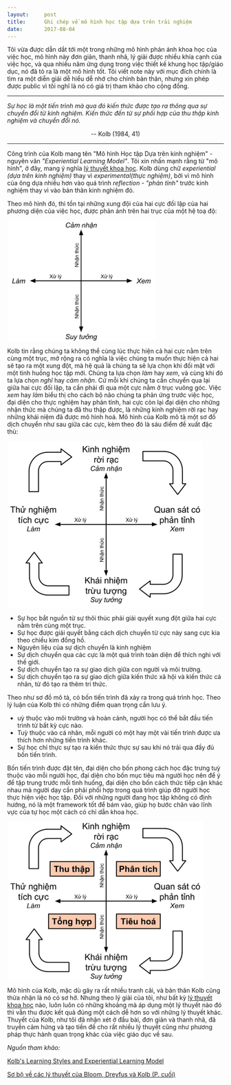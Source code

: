 ```yaml
---
layout:     post
title:      Ghi chép về mô hình học tập dựa trên trải nghiệm
date:       2017-08-04
---
```


Tôi vừa được dẫn dắt tới một trong những mô hình phản ánh khoa học của việc học, mô hình này đơn giản, 
thanh nhã, lý giải được nhiều khía cạnh của việc học, và qua nhiều năm ứng dụng trong việc thiết 
kế khung học tập/giáo dục, nó đã tỏ ra là một mô hình tốt. Tôi viết note này với mục đích chính
là tìm ra một diễn giải dễ hiểu dễ nhớ cho chính bản thân, nhưng xin phép được public vì tôi nghĩ 
là nó có giá trị tham khảo cho cộng đồng. 

<hr/>

*Sự học là một tiến trình mà qua đó kiến thức được tạo ra thông qua sự chuyển đổi từ kinh nghiệm.
Kiến thức đến từ sự phối hợp của thu thập kinh nghiệm và chuyển đổi nó.*

<center>-- Kolb (1984, 41)</center>

<hr/>

Công trình của Kolb mang tên "Mô hình Học tập Dựa trên kinh nghiệm" - nguyên văn *"Experiential 
Learning Model"*. Tôi xin nhấn mạnh rằng từ "mô hình", ở đây, mang ý nghĩa 
[lý thuyết khoa học][ly-thuyet]. Kolb dùng chữ *experiential (dựa trên kinh nghiệm)* thay vì 
*experimental(thực nghiệm)*, bởi vì mô hình của ông dựa nhiều hơn vào quá trình 
*reflection - "phản tỉnh"* trước kinh nghiệm thay vì vào bản thân kinh nghiệm đó.

Theo mô hình đó, thì tồn tại những xung đội của hai cực đối lập của hai phương diện
của việc học, được phản ánh trên hai trục của một hệ toạ độ:

<img src="/resource/posts/2017-08-03-learn-the-kold-way/basic.jpg" width="344px" height="280px" align="center" >

Kolb tin rằng chúng ta không thể cùng lúc thực hiện cả hai cực nằm trên cùng một trục, mở rộng ra 
có nghĩa là việc chúng ta muốn thực hiện cả hai sẽ tạo ra một xung đột, mà hệ quả là chúng ta sẽ 
lựa chọn khi đối mặt với một tình huống học tập mới. Chúng ta lựa chọn *làm* hay *xem*, và cùng
khi đó ta lựa chọn *nghĩ* hay *cảm nhận*. Cứ mỗi khi chúng ta cần chuyển qua lại giữa hai cực 
đối lập, ta cần phải đi qua một cực nằm ở trục vuông góc. Việc *xem* hay *làm* biểu thị cho cách
bộ não chúng ta phản ứng trước việc học, đại diện cho thực nghiệm hay phản tỉnh, hai cực còn lại
đại diện cho những nhận thức mà chúng ta đã thu thập được, là những kinh nghiệm rời rạc hay những 
khái niệm đã được mô hình hoá. Mô hình của Kolb mô tả một sơ đồ dịch chuyển như sau giữa các cực,
kèm theo đó là sáu điểm đề xuất đặc thù:

<img src="/resource/posts/2017-08-03-learn-the-kold-way/cycle.jpg" width="455px" height="388px" align="center" >

+ Sự học bắt nguồn từ sự thôi thúc phải giải quyết xung đột giữa hai cực nằm trên cùng một trục.
+ Sự học được giải quyết bằng cách dịch chuyển từ cực này sang cực kia theo chiều kim đồng hồ.
+ Nguyên liệu của sự dịch chuyển là kinh nghiệm
+ Sự dịch chuyển qua các cực là một quá trình toàn diện để thích nghi với thế giới.
+ Sự dịch chuyển tạo ra sự giao dịch giữa con người và môi trường.
+ Sự dịch chuyển tạo ra sự giao dịch giữa kiến thức xã hội và kiến thức cá nhân, từ đó tạo ra thêm tri thức.

Theo như sơ đồ mô tả, có bốn tiến trình đã xảy ra trong quá trình học. Theo lý luận của Kolb thì có 
những điểm quan trọng cần lưu ý.
+ uỳ thuộc vào môi trường và hoàn cảnh, người học có thể bắt đầu tiến trình từ bất kỳ cực nào.
+ Tuỳ thuộc vào cá nhân, mỗi người có một hay một vài tiến trình được ưa thích hơn những 
tiến trình khác. 
+ Sự học chỉ thực sự tạo ra kiến thức thực sự sau khi nó trải qua đầy đủ bốn tiến trình.

Bốn tiến trình được đặt tên, đại diện cho bốn phong cách học đặc trưng tuỳ thuộc vào mỗi người 
học, đại diện cho bốn mục tiêu mà người học nên để ý để tập trung trước mỗi tình huống, đại diện
cho bốn cách thức tiếp cận khác nhau mà người dạy cần phải phối hợp trong quá trình giúp đỡ người 
học thực hiện việc học tập. Đối với những người đang học tập không có định hướng, nó là một 
framework tốt để bám vào, giúp họ bước chân vào lĩnh vực của tự học một cách có chỉ dẫn khoa học.

<img src="/resource/posts/2017-08-03-learn-the-kold-way/processes.jpg" width="456px" height="369px" align="center" >

Mô hình của Kolb, mặc dù gây ra rất nhiều tranh cãi, và bản thân Kolb cũng thừa nhận là nó có sơ 
hở. Nhưng theo lý giải của tôi, như bất kỳ [lý thuyết khoa học][ly-thuyet] nào, luôn luôn có những 
khoảng mà áp dụng một lý thuyết nào đó thì vẫn thu được kết quả đúng một cách dễ hơn so với những 
lý thuyết khác. Thuyết của Kolb, như tôi đã nhận xét ở đầu bài, đơn giản và thanh nhã, đã truyền 
cảm hứng và tạo tiền đề cho rất nhiều lý thuyết cũng như phương pháp thực hành quan trọng khác 
của việc giáo dục về sau.

*Nguồn tham khảo:*

[Kolb's Learning Styles and Experiential Learning Model][nwlink]

[Sơ bộ về các lý thuyết của Bloom, Dreyfus và Kolb (P. cuối)][tan_note]

[ly-thuyet]: https://vi.wikipedia.org/wiki/Lý_thuyết
[nwlink]: http://www.nwlink.com/~donclark/hrd/styles/kolb.html
[tan_note]: https://duongtrongtan.wordpress.com/2012/01/04/sơ-bộ-về-cac-ly-thuyết-của-bloom-dreyfus-va-kolb-p-cuối/
